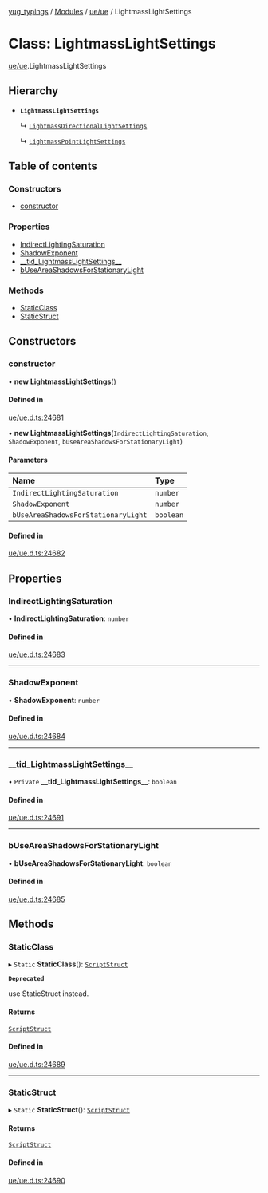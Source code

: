 [yug_typings](../README.md) / [Modules](../modules.md) / [ue/ue](../modules/ue_ue.md) / LightmassLightSettings

# Class: LightmassLightSettings

[ue/ue](../modules/ue_ue.md).LightmassLightSettings

## Hierarchy

- **`LightmassLightSettings`**

  ↳ [`LightmassDirectionalLightSettings`](ue_ue.LightmassDirectionalLightSettings.md)

  ↳ [`LightmassPointLightSettings`](ue_ue.LightmassPointLightSettings.md)

## Table of contents

### Constructors

- [constructor](ue_ue.LightmassLightSettings.md#constructor)

### Properties

- [IndirectLightingSaturation](ue_ue.LightmassLightSettings.md#indirectlightingsaturation)
- [ShadowExponent](ue_ue.LightmassLightSettings.md#shadowexponent)
- [\_\_tid\_LightmassLightSettings\_\_](ue_ue.LightmassLightSettings.md#__tid_lightmasslightsettings__)
- [bUseAreaShadowsForStationaryLight](ue_ue.LightmassLightSettings.md#buseareashadowsforstationarylight)

### Methods

- [StaticClass](ue_ue.LightmassLightSettings.md#staticclass)
- [StaticStruct](ue_ue.LightmassLightSettings.md#staticstruct)

## Constructors

### constructor

• **new LightmassLightSettings**()

#### Defined in

[ue/ue.d.ts:24681](https://github.com/YugMetaverse/yug_typings/blob/25cad34/ue/ue.d.ts#L24681)

• **new LightmassLightSettings**(`IndirectLightingSaturation`, `ShadowExponent`, `bUseAreaShadowsForStationaryLight`)

#### Parameters

| Name | Type |
| :------ | :------ |
| `IndirectLightingSaturation` | `number` |
| `ShadowExponent` | `number` |
| `bUseAreaShadowsForStationaryLight` | `boolean` |

#### Defined in

[ue/ue.d.ts:24682](https://github.com/YugMetaverse/yug_typings/blob/25cad34/ue/ue.d.ts#L24682)

## Properties

### IndirectLightingSaturation

• **IndirectLightingSaturation**: `number`

#### Defined in

[ue/ue.d.ts:24683](https://github.com/YugMetaverse/yug_typings/blob/25cad34/ue/ue.d.ts#L24683)

___

### ShadowExponent

• **ShadowExponent**: `number`

#### Defined in

[ue/ue.d.ts:24684](https://github.com/YugMetaverse/yug_typings/blob/25cad34/ue/ue.d.ts#L24684)

___

### \_\_tid\_LightmassLightSettings\_\_

• `Private` **\_\_tid\_LightmassLightSettings\_\_**: `boolean`

#### Defined in

[ue/ue.d.ts:24691](https://github.com/YugMetaverse/yug_typings/blob/25cad34/ue/ue.d.ts#L24691)

___

### bUseAreaShadowsForStationaryLight

• **bUseAreaShadowsForStationaryLight**: `boolean`

#### Defined in

[ue/ue.d.ts:24685](https://github.com/YugMetaverse/yug_typings/blob/25cad34/ue/ue.d.ts#L24685)

## Methods

### StaticClass

▸ `Static` **StaticClass**(): [`ScriptStruct`](ue_ue.ScriptStruct.md)

**`Deprecated`**

use StaticStruct instead.

#### Returns

[`ScriptStruct`](ue_ue.ScriptStruct.md)

#### Defined in

[ue/ue.d.ts:24689](https://github.com/YugMetaverse/yug_typings/blob/25cad34/ue/ue.d.ts#L24689)

___

### StaticStruct

▸ `Static` **StaticStruct**(): [`ScriptStruct`](ue_ue.ScriptStruct.md)

#### Returns

[`ScriptStruct`](ue_ue.ScriptStruct.md)

#### Defined in

[ue/ue.d.ts:24690](https://github.com/YugMetaverse/yug_typings/blob/25cad34/ue/ue.d.ts#L24690)
